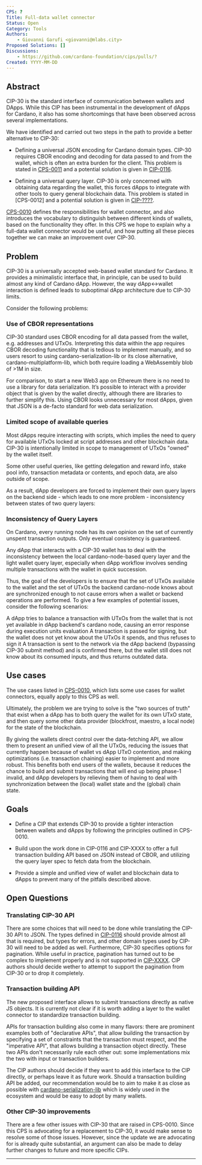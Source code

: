 ```yaml
---
CPS: ?
Title: Full-data wallet connector
Status: Open
Category: Tools
Authors:
    - Giovanni Garufi <giovanni@mlabs.city>
Proposed Solutions: []
Discussions:
    - https://github.com/cardano-foundation/cips/pulls/?
Created: YYYY-MM-DD
---
```


## Abstract
<!-- A short (\~200 word) description of the target goals and the technical obstacles to those goals. -->

CIP-30 is the standard interface of communication between wallets and DApps. While this CIP has been instrumental in the development of dApps for Cardano, it also has some shortcomings that have been observed across several implementations.

We have identified and carried out two steps in the path to provide a better alternative to CIP-30:

- Defining a universal JSON encoding for Cardano domain types. CIP-30 requires CBOR encoding and decoding for data passed to and from the wallet, which is often an extra burden for the client. This problem is stated in [CPS-0011](https://github.com/cardano-foundation/CIPs/tree/master/CPS-0011) and a potential solution is given in [CIP-0116](link).

- Defining a universal query layer. CIP-30 is only concerned with obtaining data regarding the wallet, this forces dApps to integrate with other tools to query general blockchain data. This problem is stated in [CPS-0012] and a potential solution is given in [CIP-????](link).

[CPS-0010](https://github.com/Ryun1/CIPs/blob/cps-wallet-connector/CPS-0010/README.md) defines the responsibilities for wallet connector, and also introduces the vocabulary to distinguish between different kinds of wallets, based on the functionality they offer.
In this CPS we hope to explain why a full-data wallet connector would be useful, and how putting all these pieces together we can make an improvement over CIP-30.

## Problem
<!-- A more elaborate description of the problem and its context. This section should explain what motivates the writing of the CPS document. -->

CIP-30 is a universally accepted web-based wallet standard for Cardano. It provides a minimalistic interface that, in principle, can be used to build almost any kind of Cardano dApp. However, the way dApp<->wallet interaction is defined leads to suboptimal dApp architecture due to CIP-30 limits.


Consider the following problems:

### Use of CBOR representations

CIP-30 standard uses CBOR encoding for all data passed from the wallet, e.g. addresses and UTxOs. Interpreting this data within the app requires CBOR decoding functionality that is tedious to implement manually, and so users resort to using cardano-serialization-lib or its close alternative, cardano-multiplatform-lib, which both require loading a WebAssembly blob of >1M in size.

For comparison, to start a new Web3 app on Ethereum there is no need to use a library for data serialization. It’s possible to interact with a provider object that is given by the wallet directly, although there are libraries to further simplify this. Using CBOR looks unnecessary for most dApps, given that JSON is a de-facto standard for web data serialization.

### Limited scope of available queries

Most dApps require interacting with scripts, which implies the need to query for available UTxOs locked at script addresses and other blockchain data. CIP-30 is intentionally limited in scope to management of UTxOs "owned" by the wallet itself.

Some other useful queries, like getting delegation and reward info, stake pool info, transaction metadata or contents, and epoch data, are also outside of scope.

As a result, dApp developers are forced to implement their own query layers on the backend side - which leads to one more problem - inconsistency between states of two query layers:

### Inconsistency of Query Layers

On Cardano, every running node has its own opinion on the set of currently unspent transaction outputs. Only eventual consistency is guaranteed.

Any dApp that interacts with a CIP-30 wallet has to deal with the inconsistency between the local cardano-node-based query layer and the light wallet query layer, especially when dApp workflow involves sending multiple transactions with the wallet in quick succession.

Thus, the goal of the developers is to ensure that the set of UTxOs available to the wallet and the set of UTxOs the backend cardano-node knows about are synchronized enough to not cause errors when a wallet or backend operations are performed. To give a few examples of potential issues, consider the following scenarios:

A dApp tries to balance a transaction with UTxOs from the wallet that is not yet available in dApp backend's cardano node, causing an error response during execution units evaluation
A transaction is passed for signing, but the wallet does not yet know about the UTxOs it spends, and thus refuses to sign it
A transaction is sent to the network via the dApp backend (bypassing CIP-30 submit method) and is confirmed there, but the wallet still does not know about its consumed inputs, and thus returns outdated data.

## Use cases
<!-- A concrete set of examples written from a user's perspective, describing what and why they are trying to do. When they exist, this section should give a sense of the current alternatives and highlight why they are not suitable. -->

The use cases listed in [CPS-0010](https://github.com/Ryun1/CIPs/blob/cps-wallet-connector/CPS-0010/README.md#use-cases),
which lists some use cases for wallet connectors, equally apply to this CPS as well.

Ultimately, the problem we are trying to solve is the "two sources of truth" that exist when a dApp has to both query the wallet for its own UTxO state, and then query some other data provider (blockfrost, maestro, a local node) for the state of the blockchain.

By giving the wallets direct control over the data-fetching API, we allow them to present an unified view of all the UTxOs, reducing the issues that currently happen because of wallet vs dApp UTxO contention, and making optimizations (i.e. transaction chaining) easier to implement and more robust.
This benefits both end users of the wallets, because it reduces the chance to build and submit transactions that will end up being phase-1 invalid,
and dApp developers by relieving them of having to deal with synchronization between the (local) wallet state and the (global) chain state.

## Goals
<!-- A list of goals and non-goals a project is pursuing, ranked by importance. These goals should help understand the design space for the solution and what the underlying project is ultimately trying to achieve.

Goals may also contain requirements for the project. For example, they may include anything from a deadline to a budget (in terms of complexity or time) to security concerns.

Finally, goals may also serve as evaluation metrics to assess how good a proposed solution is. -->

- Define a CIP that extends CIP-30 to provide a tighter interaction between wallets and dApps by following the principles outlined in CPS-0010.

- Build upon the work done in CIP-0116 and CIP-XXXX to offer a full transaction building API based on JSON instead of CBOR, and utilizing the query layer spec to fetch data from the blockchain.

- Provide a simple and unified view of wallet and blockchain data to dApps to prevent many of the pitfalls described above.

## Open Questions
<!-- A set of questions to which any proposed solution should find an answer. Questions should help guide solutions design by highlighting some foreseen vulnerabilities or design flaws. Solutions in the form of CIP should thereby include these questions as part of their 'Rationale' section and provide an argued answer to each. -->


### Translating CIP-30 API

There are some choices that will need to be done while translating the CIP-30 API to JSON. The types defined in [CIP-0116](./link) should provide almost all that is required, but types for errors, and other domain types used by CIP-30 will need to be added as well.
Furthermore, CIP-30 specifies options for pagination. While useful in practice, pagination has turned out to be complex to implement properly and is not supported in [CIP-XXXX](./). CIP authors should decide wether to attempt to support the pagination from CIP-30 or to drop it completely.

### Transaction building API

The new proposed interface allows to submit transactions directly as native JS objects.
It is currently not clear if it is worth adding a layer to the wallet connector to standardize transaction building.

APIs for transaction building also come in many flavors: there are prominent examples both of "declarative APIs", that allow building the transaction by specifying a set of constraints
that the transaction must respect, and the "imperative API", that allows building a transaction object directly. These two APIs don't necessarily rule each other out:
some implementations mix the two with input or transaction builders.

The CIP authors should decide if they want to add this interface to the CIP directly, or perhaps leave it as future work.
Should a transaction building API be added, our recommendation would be to aim to make it as close as possible with 
[cardano-serialization-lib](https://github.com/Emurgo/cardano-serialization-lib) which is widely used in the ecosystem and would be easy to adopt by many wallets.

### Other CIP-30 improvements

There are a few other issues with CIP-30 that are raised in CPS-0010. Since this CPS is advocating for a replacement to CIP-30, it would make sense to resolve some of those issues. However, since the update we are advocating for is already quite substantial, an argument can also be made to delay further changes to future and more specific CIPs.


--------


